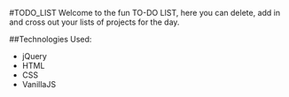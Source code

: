 #TODO_LIST
Welcome to the fun TO-DO LIST, here you can delete, add in and cross out your lists of projects for the day.

##Technologies Used:
* jQuery
* HTML
* CSS
* VanillaJS
